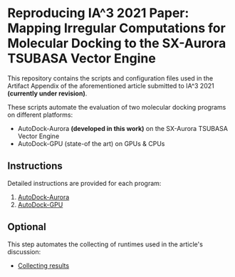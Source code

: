 # Reproducing IA^3 2021 Paper: Mapping Irregular Computations for Molecular Docking to the SX-Aurora TSUBASA Vector Engine

This repository contains the scripts and configuration files used in the 
Artifact Appendix of the aforementioned article submitted to IA^3 2021 **(currently under revision)**.

These scripts automate the evaluation of two molecular docking programs on different platforms:
* AutoDock-Aurora **(developed in this work)** on the SX-Aurora TSUBASA Vector Engine
* AutoDock-GPU (state-of the art) on GPUs & CPUs

## Instructions

Detailed instructions are provided for each program:

1. [AutoDock-Aurora](./USAGE_AURORA.md)
2. [AutoDock-GPU](./USAGE_GPU.md)

## Optional

This step automates the collecting of runtimes used in the article's discussion:

* [Collecting results](./USAGE_COLLECT-RESULT-SCRIPT.md)

